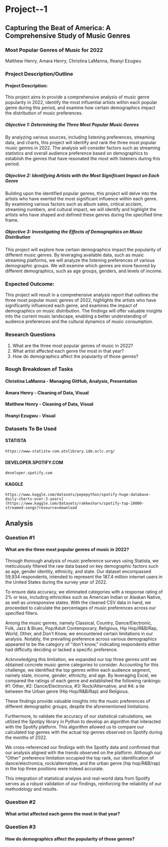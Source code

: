 # Project--1

## Capturing the Beat of America: A Comprehensive Study of Music Genres

### Most Popular Genres of Music for 2022
Matthew Henry, Amara Henry, Christina LaManna, Ifeanyi Ezugwu

### Project Description/Outline
#### Project Description:
This project aims to provide a comprehensive analysis of music genre popularity in 2022, identify the most influential artists within each popular genre during this period, and examine how certain demographics impact the distribution of music preferences.

##### Objective 1: Determining the Three Most Popular Music Genres
By analyzing various sources, including listening preferences, streaming data, and charts, this project will identify and rank the three most popular music genres in 2022. The analysis will consider factors such as streaming statistics and overall audience preference based on demographics to establish the genres that have resonated the most with listeners during this period.

##### Objective 2: Identifying Artists with the Most Significant Impact on Each Genre
Building upon the identified popular genres, this project will delve into the artists who have exerted the most significant influence within each genre. By examining various factors such as album sales, critical acclaim, streaming numbers, and cultural impact, we will identify and highlight the artists who have shaped and defined these genres during the specified time frame.

##### Objective 3: Investigating the Effects of Demographics on Music Distribution
This project will explore how certain demographics impact the popularity of different music genres. By leveraging available data, such as music streaming platforms, we will analyze the listening preferences of various demographic groups. We will examine which genres are more favored by different demographics, such as age groups, genders, and levels of income.

### Expected Outcome:
This project will result in a comprehensive analysis report that outlines the three most popular music genres of 2022, highlights the artists who have significantly influenced each genre, and examines the impact of demographics on music distribution. The findings will offer valuable insights into the current music landscape, enabling a better understanding of audience preferences and the cultural dynamics of music consumption.

### Research Questions
1) What are the three most popular genres of music in 2022?
2) What artist affected each genre the most in that year?
3) How do demographics affect the popularity of those genres?
    
### Rough Breakdown of Tasks
#### Christina LaManna - Managing GitHub, Analysis, Presentation
#### Amara Henry - Cleaning of Data, Visual
#### Matthew Henry - Cleaning of Data, Visual
#### Ifeanyi Ezugwu - Visual

### Datasets To Be Used
#### STATISTA
    https://www-statista-com.atxlibrary.idm.oclc.org/
#### DEVELOPER.SPOTIFY.COM
    developer.spotify.com
#### KAGGLE
    https://www.kaggle.com/datasets/pepepython/spotify-huge-database-daily-charts-over-3-years](https://www.kaggle.com/datasets/rakkesharv/spotify-top-10000-streamed-songs?resource=download

## Analysis
### Question #1
#### What are the three most popular genres of music in 2022?
Through thorough analysis of music preference surveys using Statista, we meticulously filtered the raw data based on key demographic factors such as age, gender identity, ethnicity, and state. Our dataset encompassed 59,934 respondents, intended to represent the 187.4 million internet users in the United States during the survey year of 2022.

To ensure data accuracy, we eliminated categories with a response rating of 2% or less, including ethnicities such as American Indian or Alaskan Native, as well as unresponsive states. With the cleaned CSV data in hand, we proceeded to calculate the percentages of music preferences across our specified filters.

Among the music genres, namely Classical, Country, Dance/Electronic, Folk, Jazz & Blues, Pop/Adult Contemporary, Religious, Hip Hop/R&B/Rap, World, Other, and Don't Know, we encountered certain limitations in our analysis. Notably, the prevailing preference across various demographics appeared to be the category of "don't know," indicating respondents either had difficulty deciding or lacked a specific preference.

Acknowledging this limitation, we expanded our top three genres until we obtained concrete music genre categories to consider. Accounting for this challenge, we identified the top genres within each audience segment, namely state, income, gender, ethnicity, and age. By leveraging Excel, we compared the ratings of each genre and established the following rankings: #1: Other, #2: Dance/Electronica, #3: Rock/Alternative, and #4: a tie between the Urban genre (Hip Hop/R&B/Rap) and Religious.

These findings provide valuable insights into the music preferences of different demographic groups, despite the aforementioned limitations. 

Furthermore, to validate the accuracy of our statistical calculations, we utilized the Spotipy library in Python to develop an algorithm that interacted with the Spotify platform. This algorithm allowed us to compare our calculated top genres with the actual top genres observed on Spotify during the months of 2022.

We cross-referenced our findings with the Spotify data and confirmed that our analysis aligned with the trends observed on the platform. Although our "Other" preference limitation occupied the top rank, our identification of dance/electronica, rock/alternative, and the urban genre (hip hop/R&B/rap) in the top three positions were indeed accurate.

This integration of statistical analysis and real-world data from Spotify serves as a robust validation of our findings, reinforcing the reliability of our methodology and results.
### Question #2
#### What artist affected each genre the most in that year?

### Question #3
#### How do demographics affect the popularity of those genres?

